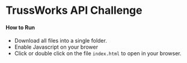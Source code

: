 # TrussWorks API Challenge

#### How to Run
- Download all files into a single folder.
- Enable Javascript on your brower
- Click or double click on the file `index.html` to open in your browser.
